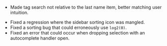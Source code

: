 + Made tag search not relative to the last name item, better matching user intuition. 
- Fixed a regression where the sidebar sorting icon was mangled.
- Fixed a sorting bug that could erroneously use `log2(0)`.
- Fixed an error that could occur when dropping selection with an autocomplete handler open.